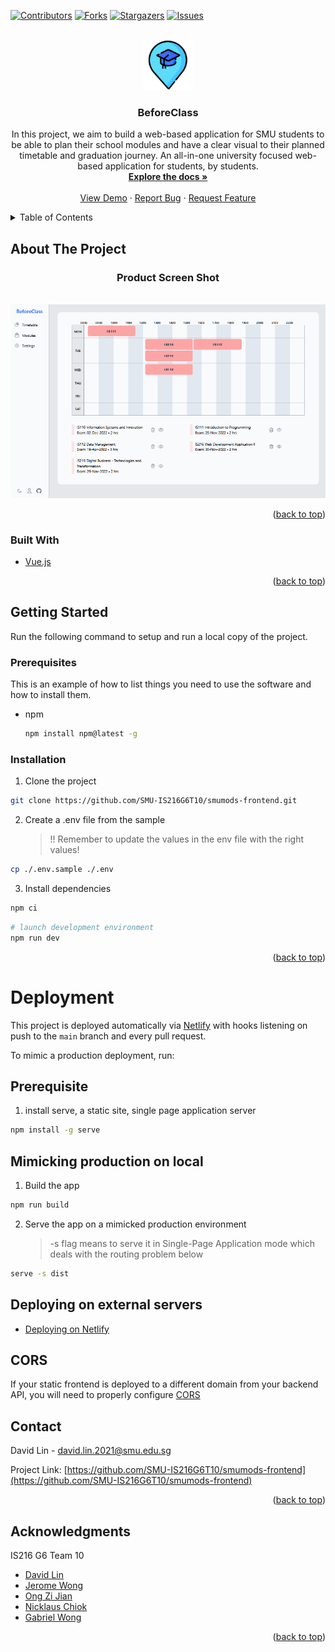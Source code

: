 <div id="top"></div>

<!-- PROJECT SHIELDS -->

[![Contributors][contributors-shield]][contributors-url]
[![Forks][forks-shield]][forks-url]
[![Stargazers][stars-shield]][stars-url]
[![Issues][issues-shield]][issues-url]

<!-- PROJECT LOGO -->
<br />
<div align="center">
  <a href="https://github.com/SMU-IS216G6T10/smumods-frontend">
    <img src="public/android-chrome-512x512.png" alt="Logo" width="80" height="80">
  </a>

<h3 align="center">BeforeClass</h3>

  <p align="center">
    In this project, we aim to build a web-based application for SMU students to be able to plan their school modules and have a clear visual to their planned timetable and graduation journey. An all-in-one university focused web-based application for students, by students.
    <br />
    <a href="https://github.com/SMU-IS216G6T10/smumods-frontend"><strong>Explore the docs »</strong></a>
    <br />
    <br />
    <a href="https://beforeclass.netlify.app">View Demo</a>
    ·
    <a href="https://github.com/SMU-IS216G6T10/smumods-frontend/issues/new?assignees=&labels=&template=bug_report.md&title=">Report Bug</a>
    ·
    <a href="https://github.com/SMU-IS216G6T10/smumods-frontend/issues/new?assignees=&labels=&template=feature_request.md&title=">Request Feature</a>
  </p>
</div>

<!-- TABLE OF CONTENTS -->
<details>
  <summary>Table of Contents</summary>
  <ol>
    <li>
      <a href="#about-the-project">About The Project</a>
      <ul>
        <li><a href="#built-with">Built With</a></li>
      </ul>
    </li>
    <li>
      <a href="#getting-started">Getting Started</a>
      <ul>
        <li><a href="#prerequisites">Prerequisites</a></li>
        <li><a href="#installation">Installation</a></li>
      </ul>
    </li>
    <li><a href="#usage">Usage</a></li>
    <li><a href="#roadmap">Roadmap</a></li>
    <li><a href="#contributing">Contributing</a></li>
    <li><a href="#license">License</a></li>
    <li><a href="#contact">Contact</a></li>
    <li><a href="#acknowledgments">Acknowledgments</a></li>
  </ol>
</details>

<!-- ABOUT THE PROJECT -->

## About The Project

<div align="center">
  <h3>Product Screen Shot</h3>
  <br />
  <img src=".github/images/product-screenshot-timetable.png" alt="Product Screenshot" width="800">
</div>

<p align="right">(<a href="#top">back to top</a>)</p>

### Built With

- [Vue.js](https://vuejs.org/)

<p align="right">(<a href="#top">back to top</a>)</p>

<!-- GETTING STARTED -->

## Getting Started

Run the following command to setup and run a local copy of the project.

### Prerequisites

This is an example of how to list things you need to use the software and how to install them.

- npm
  ```sh
  npm install npm@latest -g
  ```

### Installation

1. Clone the project

```bash
git clone https://github.com/SMU-IS216G6T10/smumods-frontend.git
```

2. Create a .env file from the sample

   > !! Remember to update the values in the env file with the right values!

```bash
cp ./.env.sample ./.env
```

3. Install dependencies

```bash
npm ci
```

```bash
# launch development environment
npm run dev
```

<p align="right">(<a href="#top">back to top</a>)</p>

<!-- USAGE EXAMPLES -->

# Deployment

This project is deployed automatically via [Netlify](https://www.netlify.com/) with hooks listening on push to the `main` branch and every pull request.

To mimic a production deployment, run:

## Prerequisite

1. install serve, a static site, single page application server

```bash
npm install -g serve
```

## Mimicking production on local

1. Build the app

```bash
npm run build
```

2. Serve the app on a mimicked production environment
   > -s flag means to serve it in Single-Page Application mode
   > which deals with the routing problem below

```bash
serve -s dist
```

## Deploying on external servers

- [Deploying on Netlify](https://www.netlify.com/blog/2019/11/30/how-to-deploy-a-vue-site/)

## CORS

If your static frontend is deployed to a different domain from your backend API, you will need to properly configure [CORS](https://developer.mozilla.org/en-US/docs/Web/HTTP/CORS)

<!-- CONTRIBUTING -->

<!-- ## Contributing

Contributions are what make the open source community such an amazing place to learn, inspire, and create. Any contributions you make are **greatly appreciated**.

If you have a suggestion that would make this better, please fork the repo and create a pull request. You can also simply open an issue with the tag "enhancement".
Don't forget to give the project a star! Thanks again!

1. Fork the Project
2. Create your Feature Branch (`git checkout -b feature/AmazingFeature`)
3. Commit your Changes (`git commit -m 'Add some AmazingFeature'`)
4. Push to the Branch (`git push origin feature/AmazingFeature`)
5. Open a Pull Request

<p align="right">(<a href="#top">back to top</a>)</p> -->

<!-- LICENSE -->

<!-- ## License

Distributed under the MIT License. See `LICENSE.txt` for more information.

<p align="right">(<a href="#top">back to top</a>)</p> -->

<!-- CONTACT -->

## Contact

David Lin - david.lin.2021@smu.edu.sg

Project Link: [https://github.com/SMU-IS216G6T10/smumods-frontend](https://github.com/SMU-IS216G6T10/smumods-frontend)

<p align="right">(<a href="#top">back to top</a>)</p>

<!-- ACKNOWLEDGMENTS -->

## Acknowledgments

IS216 G6 Team 10

- [David Lin](https://github.com/DavidLHW)
- [Jerome Wong](https://github.com/jeromeandrewong)
- [Ong Zi Jian](https://github.com/ong-zijian)
- [Nicklaus Chiok](https://github.com/chiok1)
- [Gabriel Wong](https://github.com/GabeW8)

<p align="right">(<a href="#top">back to top</a>)</p>

<!-- MARKDOWN LINKS & IMAGES -->
<!-- https://www.markdownguide.org/basic-syntax/#reference-style-links -->

[contributors-shield]: https://img.shields.io/github/contributors/SMU-IS216G6T10/smumods-frontend.svg?style=for-the-badge
[contributors-url]: https://github.com/SMU-IS216G6T10/smumods-frontend
[forks-shield]: https://img.shields.io/github/forks/SMU-IS216G6T10/smumods-frontend.svg?style=for-the-badge
[forks-url]: https://github.com/SMU-IS216G6T10/smumods-frontend/network/members
[stars-shield]: https://img.shields.io/github/stars/SMU-IS216G6T10/smumods-frontend.svg?style=for-the-badge
[stars-url]: https://github.com/SMU-IS216G6T10/smumods-frontend/stargazers
[issues-shield]: https://img.shields.io/github/issues/SMU-IS216G6T10/smumods-frontend.svg?style=for-the-badge
[issues-url]: https://github.com/SMU-IS216G6T10/smumods-frontend/issues
[product-screenshot]: .github\images\BeforeClass.png
